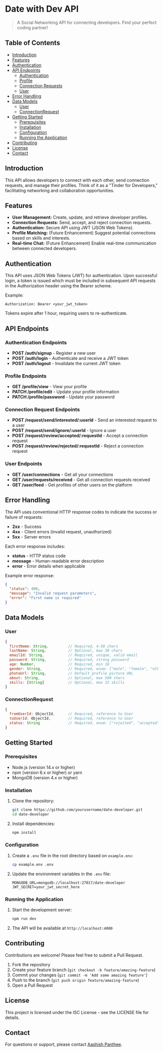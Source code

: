 # Date with Dev API

> A Social Networking API for connecting developers. Find your perfect coding partner!

## Table of Contents

- [Introduction](#introduction)
- [Features](#features)
- [Authentication](#authentication)
- [API Endpoints](#api-endpoints)
  - [Authentication](#authentication-endpoints)
  - [Profile](#profile-endpoints)
  - [Connection Requests](#connection-request-endpoints)
  - [User](#user-endpoints)
- [Error Handling](#error-handling)
- [Data Models](#data-models)
  - [User](#user)
  - [ConnectionRequest](#connectionrequest)
- [Getting Started](#getting-started)
  - [Prerequisites](#prerequisites)
  - [Installation](#installation)
  - [Configuration](#configuration)
  - [Running the Application](#running-the-application)
- [Contributing](#contributing)
- [License](#license)
- [Contact](#contact)

## Introduction

This API allows developers to connect with each other, send connection requests, and manage their profiles. Think of it as a "Tinder for Developers," facilitating networking and collaboration opportunities.

## Features

- **User Management:** Create, update, and retrieve developer profiles.
- **Connection Requests:** Send, accept, and reject connection requests.
- **Authentication:** Secure API using JWT (JSON Web Tokens).
- **Profile Matching:** (Future Enhancement) Suggest potential connections based on skills and interests.
- **Real-time Chat:** (Future Enhancement) Enable real-time communication between connected developers.

## Authentication

This API uses JSON Web Tokens (JWT) for authentication. Upon successful login, a token is issued which must be included in subsequent API requests in the Authorization header using the Bearer scheme.

Example:

```
Authorization: Bearer <your_jwt_token>
```

Tokens expire after 1 hour, requiring users to re-authenticate.

## API Endpoints

### Authentication Endpoints

- **POST /auth/signup** - Register a new user
- **POST /auth/login** - Authenticate and receive a JWT token
- **POST /auth/logout** - Invalidate the current JWT token

### Profile Endpoints

- **GET /profile/view** - View your profile
- **PATCH /profile/edit** - Update your profile information
- **PATCH /profile/password** - Update your password

### Connection Request Endpoints

- **POST /request/send/interested/:userId** - Send an interested request to a user
- **POST /request/send/ignore/:userId** - Ignore a user
- **POST /request/review/accepted/:requestId** - Accept a connection request
- **POST /request/review/rejected/:requestId** - Reject a connection request

### User Endpoints

- **GET /user/connections** - Get all your connections
- **GET /user/requests/received** - Get all connection requests received
- **GET /user/feed** - Get profiles of other users on the platform

## Error Handling

The API uses conventional HTTP response codes to indicate the success or failure of requests:

- **2xx** - Success
- **4xx** - Client errors (invalid request, unauthorized)
- **5xx** - Server errors

Each error response includes:

- **status** - HTTP status code
- **message** - Human-readable error description
- **error** - Error details when applicable

Example error response:

```json
{
  "status": 400,
  "message": "Invalid request parameters",
  "error": "First name is required"
}
```

## Data Models

### User

```javascript
{
  firstName: String,         // Required, 4-50 chars
  lastName: String,          // Optional, max 30 chars
  emailId: String,           // Required, unique, valid email
  password: String,          // Required, strong password
  age: Number,               // Required, min 18
  gender: String,            // Required, enum: ["male", "female", "other"]
  photoUrl: String,          // Default profile picture URL
  about: String,             // Optional, max 500 chars
  skills: [String]           // Optional, max 15 skills
}
```

### ConnectionRequest

```javascript
{
  fromUserId: ObjectId,      // Required, reference to User
  toUserId: ObjectId,        // Required, reference to User
  status: String             // Required, enum: ["rejected", "accepted", "ignore", "interested"]
}
```

## Getting Started

### Prerequisites

- Node.js (version 14.x or higher)
- npm (version 6.x or higher) or yarn
- MongoDB (version 4.x or higher)

### Installation

1. Clone the repository:

   ```bash
   git clone https://github.com/yourusername/date-developer.git
   cd date-developer
   ```

2. Install dependencies:
   ```bash
   npm install
   ```

### Configuration

1. Create a `.env` file in the root directory based on `example.env`:

   ```bash
   cp example.env .env
   ```

2. Update the environment variables in the `.env` file:
   ```
   MONGODB_URL=mongodb://localhost:27017/date-developer
   JWT_SECRET=your_jwt_secret_here
   ```

### Running the Application

1. Start the development server:

   ```bash
   npm run dev
   ```

2. The API will be available at `http://localhost:4000`

## Contributing

Contributions are welcome! Please feel free to submit a Pull Request.

1. Fork the repository
2. Create your feature branch (`git checkout -b feature/amazing-feature`)
3. Commit your changes (`git commit -m 'Add some amazing feature'`)
4. Push to the branch (`git push origin feature/amazing-feature`)
5. Open a Pull Request

## License

This project is licensed under the ISC License - see the LICENSE file for details.

## Contact

For questions or support, please contact [Aashish Panthee](mailto:aashishpanthee060@gmail.com).
